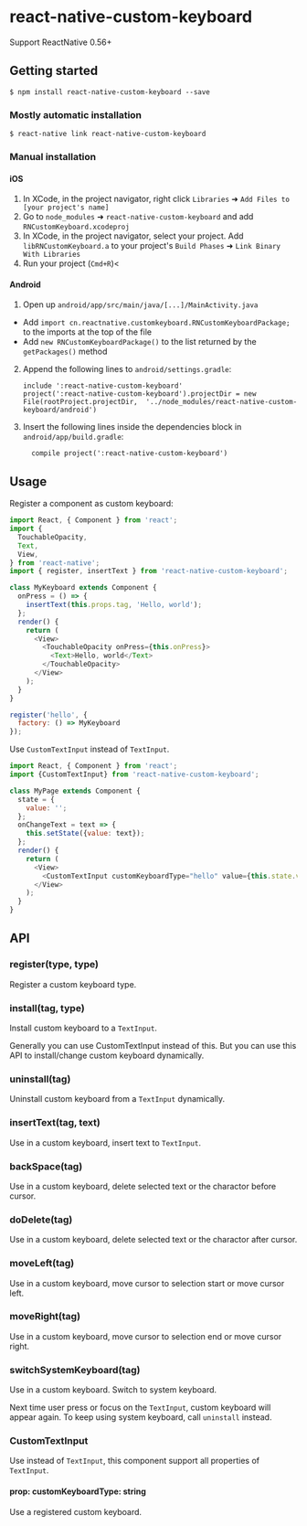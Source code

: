 
# react-native-custom-keyboard

Support ReactNative 0.56+

## Getting started

`$ npm install react-native-custom-keyboard --save`

### Mostly automatic installation

`$ react-native link react-native-custom-keyboard`

### Manual installation


#### iOS

1. In XCode, in the project navigator, right click `Libraries` ➜ `Add Files to [your project's name]`
2. Go to `node_modules` ➜ `react-native-custom-keyboard` and add `RNCustomKeyboard.xcodeproj`
3. In XCode, in the project navigator, select your project. Add `libRNCustomKeyboard.a` to your project's `Build Phases` ➜ `Link Binary With Libraries`
4. Run your project (`Cmd+R`)<

#### Android

1. Open up `android/app/src/main/java/[...]/MainActivity.java`
  - Add `import cn.reactnative.customkeyboard.RNCustomKeyboardPackage;` to the imports at the top of the file
  - Add `new RNCustomKeyboardPackage()` to the list returned by the `getPackages()` method
2. Append the following lines to `android/settings.gradle`:
  	```
  	include ':react-native-custom-keyboard'
  	project(':react-native-custom-keyboard').projectDir = new File(rootProject.projectDir, 	'../node_modules/react-native-custom-keyboard/android')
  	```
3. Insert the following lines inside the dependencies block in `android/app/build.gradle`:
  	```
      compile project(':react-native-custom-keyboard')
  	```


## Usage

Register a component as custom keyboard: 

```javascript
import React, { Component } from 'react';
import {
  TouchableOpacity,
  Text,
  View,
} from 'react-native';
import { register, insertText } from 'react-native-custom-keyboard';

class MyKeyboard extends Component {
  onPress = () => {
    insertText(this.props.tag, 'Hello, world');
  };
  render() {
    return (
      <View>
        <TouchableOpacity onPress={this.onPress}>
          <Text>Hello, world</Text>
        </TouchableOpacity>
      </View>
    );
  }
}

register('hello', {
  factory: () => MyKeyboard
});
```

Use `CustomTextInput` instead of `TextInput`.

```javascript
import React, { Component } from 'react';
import {CustomTextInput} from 'react-native-custom-keyboard';

class MyPage extends Component {
  state = {
    value: '';
  };
  onChangeText = text => {
    this.setState({value: text});
  };
  render() {
    return (
      <View>
        <CustomTextInput customKeyboardType="hello" value={this.state.value} onChangeText={this.onChangeText} />
      </View>
    );
  }
}
```

## API

### register(type, type)

Register a custom keyboard type.

### install(tag, type)

Install custom keyboard to a `TextInput`.

Generally you can use CustomTextInput instead of this. But you can use this API
to install/change custom keyboard dynamically.

### uninstall(tag)

Uninstall custom keyboard from a `TextInput` dynamically.

### insertText(tag, text)

Use in a custom keyboard, insert text to `TextInput`.

### backSpace(tag)

Use in a custom keyboard, delete selected text or the charactor before cursor.

### doDelete(tag)

Use in a custom keyboard, delete selected text or the charactor after cursor.

### moveLeft(tag)

Use in a custom keyboard, move cursor to selection start or move cursor left.

### moveRight(tag)

Use in a custom keyboard, move cursor to selection end or move cursor right.

### switchSystemKeyboard(tag)

Use in a custom keyboard. Switch to system keyboard.

Next time user press or focus on the `TextInput`, custom keyboard will
appear again. To keep using system keyboard, call `uninstall` instead.

### CustomTextInput

Use instead of `TextInput`, this component support all properties of `TextInput`.

#### prop: customKeyboardType: string

Use a registered custom keyboard.
